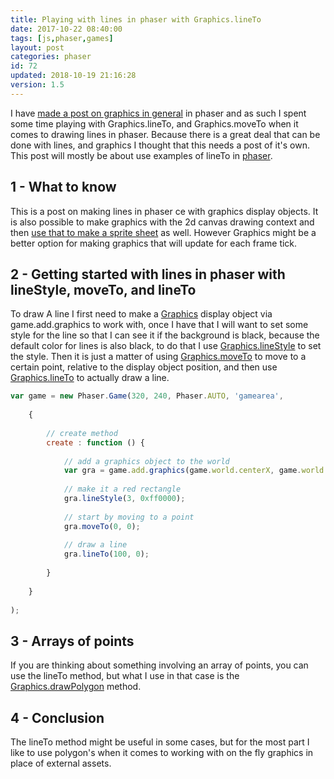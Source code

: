 ```yaml
---
title: Playing with lines in phaser with Graphics.lineTo
date: 2017-10-22 08:40:00
tags: [js,phaser,games]
layout: post
categories: phaser
id: 72
updated: 2018-10-19 21:16:28
version: 1.5
---
```


I have [made a post on graphics in general](/2017/10/21/phaser-graphics/) in phaser and as such I spent some time playing with Graphics.lineTo, and Graphics.moveTo when it comes to drawing lines in phaser. Because there is a great deal that can be done with lines, and graphics I thought that this needs a post of it's own. This post will mostly be about use examples of lineTo in [phaser](http://phaser.io/).

<!-- more -->

## 1 - What to know

This is a post on making lines in phaser ce with graphics display objects. It is also possible to make graphics with the 2d canvas drawing context and then [use that to make a sprite sheet](/2018/08/04/phaser-spritesheet-from-canvas/) as well. However Graphics might be a better option for making graphics that will update for each frame tick.

## 2 - Getting started with lines in phaser with lineStyle, moveTo, and lineTo

To draw A line I first need to make a [Graphics](http://phaser.io/docs/2.6.2/Phaser.Graphics.html) display object via game.add.graphics to work with, once I have that I will want to set some style for the line so that I can see it if the background is black, because the default color for lines is also black, to do that I use [Graphics.lineStyle](http://phaser.io/docs/2.6.2/Phaser.Graphics.html#lineStyle) to set the style. Then it is just a matter of using [Graphics.moveTo](http://phaser.io/docs/2.6.2/Phaser.Graphics.html#moveTo) to move to a certain point, relative to the display object position, and then use [Graphics.lineTo](http://phaser.io/docs/2.6.2/Phaser.Graphics.html#lineTo) to actually draw a line.

```js
var game = new Phaser.Game(320, 240, Phaser.AUTO, 'gamearea',
 
    {
 
        // create method
        create : function () {
 
            // add a graphics object to the world
            var gra = game.add.graphics(game.world.centerX, game.world.centerY);
 
            // make it a red rectangle
            gra.lineStyle(3, 0xff0000);
 
            // start by moving to a point
            gra.moveTo(0, 0);
 
            // draw a line
            gra.lineTo(100, 0);
 
        }
 
    }
 
);
```

## 3 - Arrays of points

If you are thinking about something involving an array of points, you can use the lineTo method, but what I use in that case is the [Graphics.drawPolygon](/2017/10/22/phaser-graphics-polygon/) method.

## 4 - Conclusion

The lineTo method might be useful in some cases, but for the most part I like to use polygon's when it comes to working with on the fly graphics in place of external assets.
